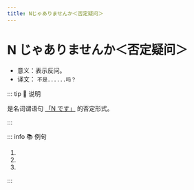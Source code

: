 ```yaml
---
title: Nじゃありませんか＜否定疑问＞
---
```


# N じゃありませんか＜否定疑问＞

* 意义：表示反问。
* 译文： `不是......吗？`

::: tip :bookmark: 说明

是名词谓语句 [「N です」](../course1/1-2-2.md) 的否定形式。

:::

::: info :books: 例句

1. <grammer-content id='1-3-6-0' sentence="[今/いま]は[劉/りゅう]さんの[中国/ちゅうごく][史/し]の[授業/じゅぎょう]**じゃありませんか**。" trans='今天难道不是刘老师的中国史课么？' />
2. <grammer-content id='1-3-6-1' sentence="[今日/きょう]は[月曜日/げつようび]**じゃありませんか**。" trans='今天不是周一么？' />
3. <grammer-content id='1-3-6-2' sentence="あの[人/ひと]は[鈴木/すずき]さん**じゃありませんか**。" trans='那个人不是铃木么？' />

:::
